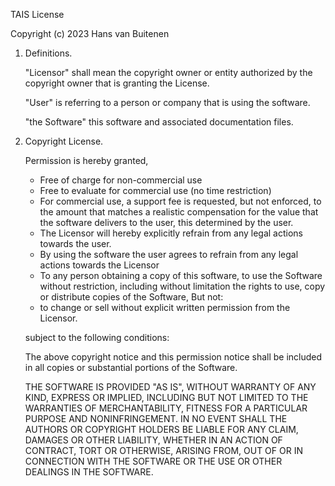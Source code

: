 TAIS License

Copyright (c) 2023 Hans van Buitenen

1. Definitions.

	"Licensor" shall mean the copyright owner or entity authorized by
	the copyright owner that is granting the License.
	
	"User" is referring to a person or company that is using the software.
	
	"the Software" this software and associated documentation files.

2. Copyright License.

	Permission is hereby granted,
	 - Free of charge for non-commercial use
	 - Free to evaluate for commercial use (no time restriction)
	 - For commercial use, a support fee is requested, but not enforced,
	   to the amount that matches a realistic compensation for the value
	   that the software delivers to the user, this determined by the user.
	 - The Licensor will hereby explicitly refrain from any legal actions
	   towards the user.
	 - By using the software the user agrees to refrain from any legal
	   actions towards the Licensor
	 - To any person obtaining a copy of this software,
	   to use the Software without restriction, including without limitation
	   the rights to use, copy or distribute copies of the Software,
	But not:
	 - to change or sell without explicit written permission
	   from the Licensor.
	
	subject to the following conditions:

	The above copyright notice and this permission notice shall be included in all
	copies or substantial portions of the Software.

	THE SOFTWARE IS PROVIDED "AS IS", WITHOUT WARRANTY OF ANY KIND, EXPRESS OR
	IMPLIED, INCLUDING BUT NOT LIMITED TO THE WARRANTIES OF MERCHANTABILITY,
	FITNESS FOR A PARTICULAR PURPOSE AND NONINFRINGEMENT. IN NO EVENT SHALL THE
	AUTHORS OR COPYRIGHT HOLDERS BE LIABLE FOR ANY CLAIM, DAMAGES OR OTHER
	LIABILITY, WHETHER IN AN ACTION OF CONTRACT, TORT OR OTHERWISE, ARISING FROM,
	OUT OF OR IN CONNECTION WITH THE SOFTWARE OR THE USE OR OTHER DEALINGS IN THE
	SOFTWARE.
